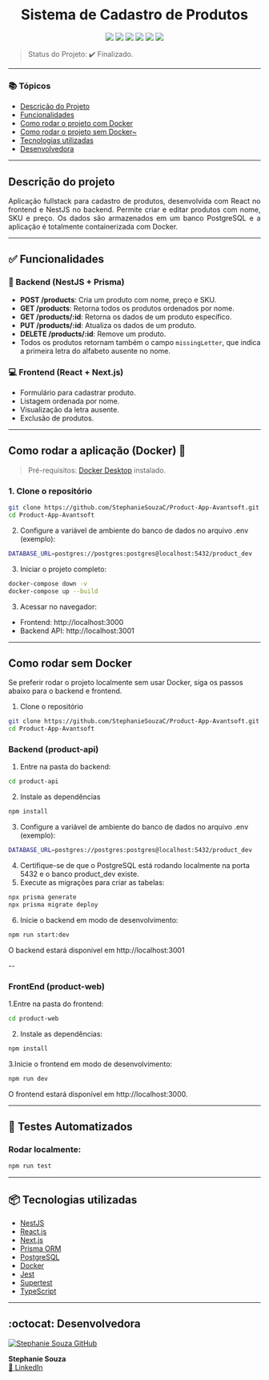 <h1 align="center"> Sistema de Cadastro de Produtos</h1>

<p align="center">
  <img src="https://img.shields.io/static/v1?label=React&message=React&color=61dafb&style=for-the-badge&logo=react"/>
  <img src="https://img.shields.io/static/v1?label=NestJS&message=NestJs&color=e0234e&style=for-the-badge&logo=nestjs"/>
  <img src="https://img.shields.io/static/v1?label=TypeScript&message=Typescript&color=3178c6&style=for-the-badge&logo=typescript"/>
  <img src="https://img.shields.io/static/v1?label=PostgreSQL&message=Postgresql&color=336791&style=for-the-badge&logo=postgresql"/>
  <img src="https://img.shields.io/static/v1?label=Docker&message=Docker&color=2496ED&style=for-the-badge&logo=docker"/>
  <img src="https://img.shields.io/static/v1?label=Axios&message=Axios&color=5A29E4&style=for-the-badge&logo=axios"/>
</p>

> Status do Projeto: ✔️ Finalizado.

---

### 📚 Tópicos

- [Descrição do Projeto](#descrição-do-projeto)
- [Funcionalidades](#funcionalidades)
- [Como rodar o projeto com Docker](#como-rodar-o-projeto-com-docker)
- [Como rodar o projeto sem Docker~](#como-rodar-o-projeto-sem-docker)
- [Tecnologias utilizadas](#tecnologias-utilizadas)
- [Desenvolvedora](#desenvolvedora)

---

## Descrição do projeto 

<p align="justify">
Aplicação fullstack para cadastro de produtos, desenvolvida com React no frontend e NestJS no backend. Permite criar e editar produtos com nome, SKU e preço. Os dados são armazenados em um banco PostgreSQL e a aplicação é totalmente containerizada com Docker.
</p>

---

## ✅ Funcionalidades

### 🔧 Backend (NestJS + Prisma)

- **POST /products**: Cria um produto com nome, preço e SKU.
- **GET /products**: Retorna todos os produtos ordenados por nome.
- **GET /products/:id**: Retorna os dados de um produto específico.
- **PUT /products/:id**: Atualiza os dados de um produto.
- **DELETE /products/:id**: Remove um produto.
- Todos os produtos retornam também o campo `missingLetter`, que indica a primeira letra do alfabeto ausente no nome.

### 💻 Frontend (React + Next.js)

- Formulário para cadastrar produto.
- Listagem ordenada por nome.
- Visualização da letra ausente.
- Exclusão de produtos.

---

## Como rodar a aplicação (Docker) 🐳

> Pré-requisitos: [Docker Desktop](https://www.docker.com/products/docker-desktop) instalado.

### 1. Clone o repositório

```bash
git clone https://github.com/StephanieSouzaC/Product-App-Avantsoft.git
cd Product-App-Avantsoft
```

2. Configure a variável de ambiente do banco de dados no arquivo .env (exemplo):
```bash
DATABASE_URL=postgres://postgres:postgres@localhost:5432/product_dev
```

3. Iniciar o projeto completo:
```bash
docker-compose down -v
docker-compose up --build
```

3. Acessar no navegador:
- Frontend: http://localhost:3000
- Backend API: http://localhost:3001

---
## Como rodar sem Docker

Se preferir rodar o projeto localmente sem usar Docker, siga os passos abaixo para o backend e frontend.

1. Clone o repositório

```bash
git clone https://github.com/StephanieSouzaC/Product-App-Avantsoft.git
cd Product-App-Avantsoft
```

### Backend (product-api)

1. Entre na pasta do backend:

```bash
cd product-api
```
2. Instale as dependências

```bash
npm install
```
3. Configure a variável de ambiente do banco de dados no arquivo .env (exemplo):
```bash
DATABASE_URL=postgres://postgres:postgres@localhost:5432/product_dev
```
4. Certifique-se de que o PostgreSQL está rodando localmente na porta 5432 e o banco product_dev existe.
5. Execute as migrações para criar as tabelas:
```bash
npx prisma generate
npx prisma migrate deploy
```
6. Inicie o backend em modo de desenvolvimento:
```bash
npm run start:dev
```
O backend estará disponível em http://localhost:3001

--
### FrontEnd (product-web)

1.Entre na pasta do frontend:
```bash
cd product-web
```
2. Instale as dependências:
```bash
npm install
```
3.Inicie o frontend em modo de desenvolvimento:
```bash
npm run dev
```

O frontend estará disponível em http://localhost:3000.

---

## 🧪 Testes Automatizados
### Rodar localmente:

```bash
npm run test
```

---
## 📦 Tecnologias utilizadas

- [NestJS](https://nestjs.com/)
- [React.js](https://reactjs.org/)
- [Next.js](https://nextjs.org/)
- [Prisma ORM](https://www.prisma.io/)
- [PostgreSQL](https://www.postgresql.org/)
- [Docker](https://www.docker.com/)
- [Jest](https://jestjs.io/)
- [Supertest](https://www.npmjs.com/package/supertest)
- [TypeScript](https://www.typescriptlang.org/)

---

## :octocat: Desenvolvedora

[![Stephanie Souza GitHub](https://github.com/StephanieSouzaC.png?size=100)](https://github.com/StephanieSouzaC)

**Stephanie Souza**  
[🔗 LinkedIn](https://www.linkedin.com/in/stephanie-souza-83a18b239)
